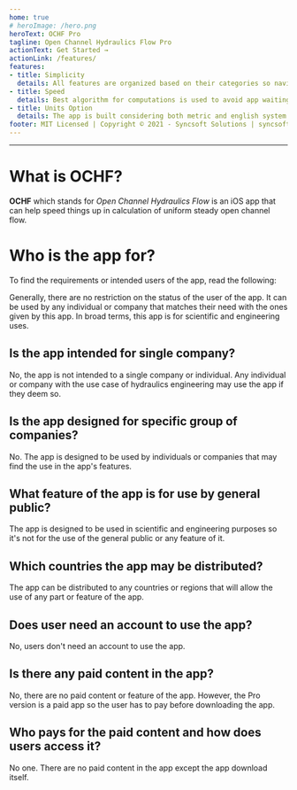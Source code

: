 ```yaml
---
home: true
# heroImage: /hero.png
heroText: OCHF Pro
tagline: Open Channel Hydraulics Flow Pro
actionText: Get Started →
actionLink: /features/
features:
- title: Simplicity
  details: All features are organized based on their categories so navigation makes perfect sense.
- title: Speed
  details: Best algorithm for computations is used to avoid app waiting during calculations.
- title: Units Option
  details: The app is built considering both metric and english system of measurements to accommodate engineering preferences.
footer: MIT Licensed | Copyright © 2021 - Syncsoft Solutions | syncsoftsolutions.software@gmail.com
---
```


---
# What is OCHF?

**OCHF** which stands for *Open Channel Hydraulics Flow* is an iOS app that can help speed things up in calculation of uniform steady open channel flow. 

# Who is the app for?

To find the requirements or intended users of the app, read the following:

Generally, there are no restriction on the status of the user of the app. It can be used by any individual or company that matches their need with the ones given by this app. In broad terms, this app is for scientific and engineering uses.

## Is the app intended for single company?

No, the app is not intended to a single company or individual. Any individual or company with the use case of hydraulics engineering may use the app if they deem so.

## Is the app designed for specific group of companies?

No. The app is designed to be used by individuals or companies that may find the use in the app's features.

## What feature of the app is for use by general public?

The app is designed to be used in scientific and engineering purposes so it's not for the use of the general public or any feature of it.

## Which countries the app may be distributed?

The app can be distributed to any countries or regions that will allow the use of any part or feature of the app.

## Does user need an account to use the app?

No, users don't need an account to use the app.

## Is there any paid content in the app?

No, there are no paid content or feature of the app. However, the Pro version is a paid app so the user has to pay before downloading the app.

## Who pays for the paid content and how does users access it?

No one. There are no paid content in the app except the app download itself.